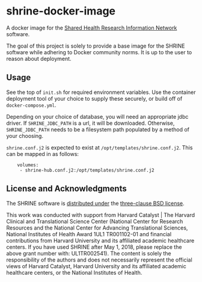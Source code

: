 # shrine-docker-image

A docker image for the [Shared Health Research Information Network](https://open.catalyst.harvard.edu/wiki/display/SHRINE/Welcome) software.

The goal of this project is solely to provide a base image for the SHRINE software while adhering to Docker community norms.  It is up to the user to reason about deployment.

## Usage

See the top of `init.sh` for required environment variables.  Use the container deployment tool of your choice to supply these securely, or build off of `docker-compose.yml`.

Depending on your choice of database, you will need an appropriate jdbc driver.  If `SHRINE_JDBC_PATH` is a url, it will be downloaded.  Otherwise, `SHRINE_JDBC_PATH` needs to be a filesystem path populated by a method of your choosing.

`shrine.conf.j2` is expected to exist at `/opt/templates/shrine.conf.j2`.  This can be mapped in as follows:

```
    volumes:
     - shrine-hub.conf.j2:/opt/templates/shrine.conf.j2
```

## License and Acknowledgments

The SHRINE software is [distributed under](https://open.catalyst.harvard.edu/wiki/display/SHRINE/Software+Downloads) the [three-clause BSD license](https://opensource.org/licenses/BSD-3-Clause).

This work was conducted with support from Harvard Catalyst | The Harvard Clinical and Translational Science Center (National Center for Research Resources and the National Center for Advancing Translational Sciences, National Institutes of Health Award 1UL1 TR001102-01 and financial contributions from Harvard University and its affiliated academic healthcare centers. If you have used SHRINE after May 1, 2018, please replace the above grant number with: UL1TR002541). The content is solely the responsibility of the authors and does not necessarily represent the official views of Harvard Catalyst, Harvard University and its affiliated academic healthcare centers, or the National Institutes of Health.
